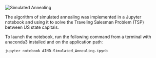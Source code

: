 ![Simulated Annealing](https://upload.wikimedia.org/wikipedia/commons/d/d5/Hill_Climbing_with_Simulated_Annealing.gif)

The algorithm of simulated annealing was implemented in a Jupyter notebook and using it to solve the Traveling Salesman Problem (TSP) between US state capitals.

To launch the notebook, run the following command from a terminal with anaconda3 installed and on the application path:

    jupyter notebook AIND-Simulated_Annealing.ipynb
